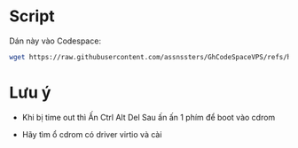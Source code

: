 # Script
Dán này vào Codespace:
```bash
wget https://raw.githubusercontent.com/assnssters/GhCodeSpaceVPS/refs/heads/main/main.sh -O main.sh && sudo bash main.sh
```

# Lưu ý
- Khi bị time out thì Ấn Ctrl Alt Del Sau ấn ấn 1 phím để boot vào cdrom

- Hãy tìm ổ cdrom có driver virtio và cài 
